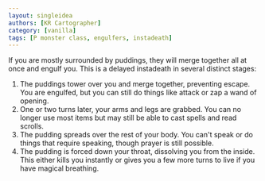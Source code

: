 ```yaml
---
layout: singleidea
authors: [KR Cartographer]
category: [vanilla]
tags: [P monster class, engulfers, instadeath]
---
```

If you are mostly surrounded by puddings, they will merge together all at once and engulf you. This is a delayed instadeath in several distinct stages:
1. The puddings tower over you and merge together, preventing escape. You are engulfed, but you can still do things like attack or zap a wand of opening.
2. One or two turns later, your arms and legs are grabbed. You can no longer use most items but may still be able to cast spells and read scrolls.
3. The pudding spreads over the rest of your body. You can't speak or do things that require speaking, though prayer is still possible.
4. The pudding is forced down your throat, dissolving you from the inside. This either kills you instantly or gives you a few more turns to live if you have magical breathing.
